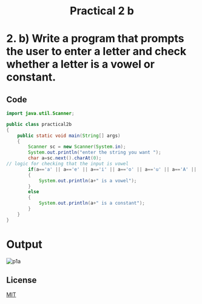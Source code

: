 <h1 align="center" style="margin-top: 0px;">
Practical 2 b 
</h1>

#	2.	b) Write a program that prompts the user to enter a letter and check whether a  letter is a vowel or constant. 	

## Code 

```java
import java.util.Scanner;

public class practical2b
{
    public static void main(String[] args) 
    {
        Scanner sc = new Scanner(System.in);
        System.out.println("enter the string you want ");
        char a=sc.next().charAt(0);
// logic for checking that the input is vowel 
        if(a=='a' || a=='e' || a=='i' || a=='o' || a=='u' || a=='A' || a=='E' || a=='I' || a=='O' || a=='U')
        {
            System.out.println(a+" is a vowel");
        }
        else
        {
            System.out.println(a+" is a constant");
        }
    }    
}

```


# Output 

![p1a](https://hiren14.github.io/java_lab_050/output/practical2/output2b.png)
## License
[MIT](https://hiren14.github.io/java_lab_050/LICENSE)